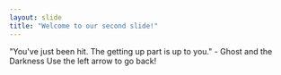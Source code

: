 ```yaml
---
layout: slide
title: "Welcome to our second slide!"
---
```

"You've just been hit. The getting up part is up to you." - Ghost and the Darkness
Use the left arrow to go back!
